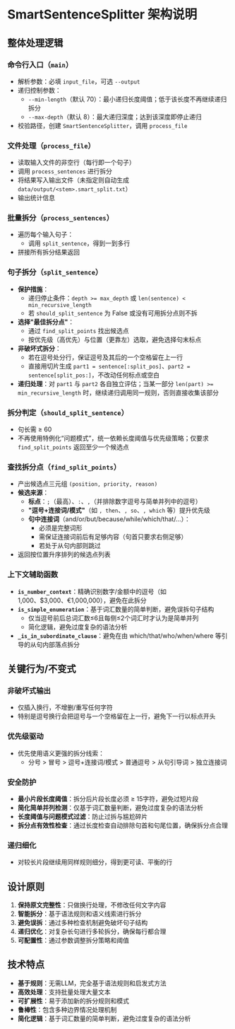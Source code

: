 # SmartSentenceSplitter 架构说明

## 整体处理逻辑

### 命令行入口（`main`）
- 解析参数：必填 `input_file`，可选 `--output`
- 递归控制参数：
  - `--min-length`（默认 70）：最小递归长度阈值；低于该长度不再继续递归拆分
  - `--max-depth`（默认 8）：最大递归深度；达到该深度即停止递归
- 校验路径，创建 `SmartSentenceSplitter`，调用 `process_file`

### 文件处理（`process_file`）
- 读取输入文件的非空行（每行即一个句子）
- 调用 `process_sentences` 进行拆分
- 将结果写入输出文件（未指定则自动生成 `data/output/<stem>.smart_split.txt`）
- 输出统计信息

### 批量拆分（`process_sentences`）
- 遍历每个输入句子：
  - 调用 `split_sentence`，得到一到多行
- 拼接所有拆分结果返回

### 句子拆分（`split_sentence`）
- **保护措施**：
  - 递归停止条件：`depth >= max_depth` 或 `len(sentence) < min_recursive_length`
  - 若 `should_split_sentence` 为 False 或没有可用拆分点则不拆
- **选择"最佳拆分点"**：
  - 通过 `find_split_points` 找出候选点
  - 按优先级（高优先）与位置（更靠左）选取，避免选择句末标点
- **非破坏式拆分**：
  - 若在逗号处分行，保证逗号及其后的一个空格留在上一行
  - 直接用切片生成 `part1 = sentence[:split_pos]`、`part2 = sentence[split_pos:]`，不改动任何标点或空白
- **递归处理**：对 `part1` 与 `part2` 各自独立评估；当某一部分 `len(part) >= min_recursive_length` 时，继续递归调用同一规则，否则直接收集该部分

### 拆分判定（`should_split_sentence`）
- 句长需 ≥ 60
- 不再使用特例化“问题模式”，统一依赖长度阈值与优先级策略；仅要求 `find_split_points` 返回至少一个候选点

### 查找拆分点（`find_split_points`）
- 产出候选点三元组 `(position, priority, reason)`
- **候选来源**：
  - **标点**：`;`（最高）、`:`、`,`（并排除数字逗号与简单并列中的逗号）
  - **"逗号+连接词/模式"**（如 `, then`、`, so`、`, which` 等）提升优先级
  - **句中连接词**（and/or/but/because/while/which/that/...）：
    - 必须是完整词形
    - 需保证连接词前后有足够内容（句首只要求右侧足够）
    - 若处于从句内部则跳过
- 返回按位置升序排列的候选点列表

### 上下文辅助函数
- **`is_number_context`**：精确识别数字/金额中的逗号（如 1,000、$3,000、€1,000,000），避免在此拆分
- **`is_simple_enumeration`**：基于词汇数量的简单判断，避免误拆句子结构
  - 仅当逗号前后总词汇数≤6且每侧≤2个词汇时才认为是简单并列
  - 简化逻辑，避免过度复杂的语法分析
- **`_is_in_subordinate_clause`**：避免在由 which/that/who/when/where 等引导的从句内部落点拆分

## 关键行为/不变式

### 非破坏式输出
- 仅插入换行，不增删/重写任何字符
- 特别是逗号换行会把逗号与一个空格留在上一行，避免下一行以标点开头

### 优先级驱动
- 优先使用语义更强的拆分线索：
  - 分号 > 冒号 > 逗号+连接词/模式 > 普通逗号 > 从句引导词 > 独立连接词

### 安全防护
- **最小片段长度阈值**：拆分后片段长度必须 ≥ 15字符，避免过短片段
- **简化简单并列检测**：仅基于词汇数量判断，避免过度复杂的语法分析
- **长度阈值与问题模式过滤**：防止过拆与尴尬碎片
- **拆分点有效性检查**：通过长度检查自动排除句首和句尾位置，确保拆分点合理

### 递归细化
- 对较长片段继续用同样规则细分，得到更可读、平衡的行

## 设计原则

1. **保持原文完整性**：只做换行处理，不修改任何文字内容
2. **智能拆分**：基于语法规则和语义线索进行拆分
3. **避免误拆**：通过多种检查机制避免破坏句子结构
4. **递归优化**：对复杂长句进行多轮拆分，确保每行都合理
5. **可配置性**：通过参数调整拆分策略和阈值

## 技术特点

- **基于规则**：无需LLM，完全基于语法规则和启发式方法
- **高效处理**：支持批量处理大量文本
- **可扩展性**：易于添加新的拆分规则和模式
- **鲁棒性**：包含多种边界情况处理机制
- **简化逻辑**：基于词汇数量的简单判断，避免过度复杂的语法分析
